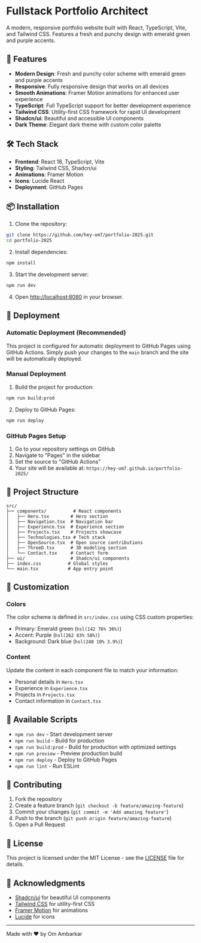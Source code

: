 # Fullstack Portfolio Architect

A modern, responsive portfolio website built with React, TypeScript, Vite, and Tailwind CSS. Features a fresh and punchy design with emerald green and purple accents.

## 🚀 Features

- **Modern Design**: Fresh and punchy color scheme with emerald green and purple accents
- **Responsive**: Fully responsive design that works on all devices
- **Smooth Animations**: Framer Motion animations for enhanced user experience
- **TypeScript**: Full TypeScript support for better development experience
- **Tailwind CSS**: Utility-first CSS framework for rapid UI development
- **Shadcn/ui**: Beautiful and accessible UI components
- **Dark Theme**: Elegant dark theme with custom color palette

## 🛠️ Tech Stack

- **Frontend**: React 18, TypeScript, Vite
- **Styling**: Tailwind CSS, Shadcn/ui
- **Animations**: Framer Motion
- **Icons**: Lucide React
- **Deployment**: GitHub Pages

## 📦 Installation

1. Clone the repository:
```bash
git clone https://github.com/hey-om7/portfolio-2025.git
cd portfolio-2025
```

2. Install dependencies:
```bash
npm install
```

3. Start the development server:
```bash
npm run dev
```

4. Open [http://localhost:8080](http://localhost:8080) in your browser.

## 🚀 Deployment

### Automatic Deployment (Recommended)

This project is configured for automatic deployment to GitHub Pages using GitHub Actions. Simply push your changes to the `main` branch and the site will be automatically deployed.

### Manual Deployment

1. Build the project for production:
```bash
npm run build:prod
```

2. Deploy to GitHub Pages:
```bash
npm run deploy
```

### GitHub Pages Setup

1. Go to your repository settings on GitHub
2. Navigate to "Pages" in the sidebar
3. Set the source to "GitHub Actions"
4. Your site will be available at: `https://hey-om7.github.io/portfolio-2025/`

## 📁 Project Structure

```
src/
├── components/          # React components
│   ├── Hero.tsx        # Hero section
│   ├── Navigation.tsx  # Navigation bar
│   ├── Experience.tsx  # Experience section
│   ├── Projects.tsx    # Projects showcase
│   ├── Technologies.tsx # Tech stack
│   ├── OpenSource.tsx  # Open source contributions
│   ├── ThreeD.tsx      # 3D modeling section
│   └── Contact.tsx     # Contact form
├── ui/                 # Shadcn/ui components
├── index.css          # Global styles
└── main.tsx           # App entry point
```

## 🎨 Customization

### Colors
The color scheme is defined in `src/index.css` using CSS custom properties:
- Primary: Emerald green (`hsl(142 76% 36%)`)
- Accent: Purple (`hsl(262 83% 58%)`)
- Background: Dark blue (`hsl(240 10% 3.9%)`)

### Content
Update the content in each component file to match your information:
- Personal details in `Hero.tsx`
- Experience in `Experience.tsx`
- Projects in `Projects.tsx`
- Contact information in `Contact.tsx`

## 📝 Available Scripts

- `npm run dev` - Start development server
- `npm run build` - Build for production
- `npm run build:prod` - Build for production with optimized settings
- `npm run preview` - Preview production build
- `npm run deploy` - Deploy to GitHub Pages
- `npm run lint` - Run ESLint

## 🤝 Contributing

1. Fork the repository
2. Create a feature branch (`git checkout -b feature/amazing-feature`)
3. Commit your changes (`git commit -m 'Add amazing feature'`)
4. Push to the branch (`git push origin feature/amazing-feature`)
5. Open a Pull Request

## 📄 License

This project is licensed under the MIT License - see the [LICENSE](LICENSE) file for details.

## 🙏 Acknowledgments

- [Shadcn/ui](https://ui.shadcn.com/) for beautiful UI components
- [Tailwind CSS](https://tailwindcss.com/) for utility-first CSS
- [Framer Motion](https://www.framer.com/motion/) for animations
- [Lucide](https://lucide.dev/) for icons

---

Made with ❤️ by Om Ambarkar
